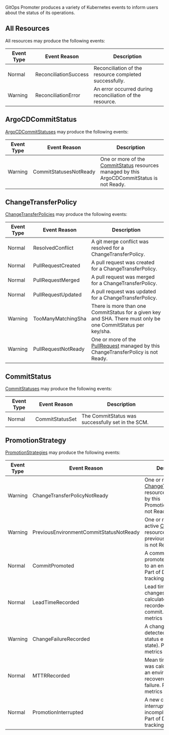 GitOps Promoter produces a variety of Kubernetes events to inform users about the status of its operations.

## All Resources

All resources may produce the following events:

| Event Type | Event Reason          | Description                                              |
|------------|-----------------------|----------------------------------------------------------|
| Normal     | ReconciliationSuccess | Reconciliation of the resource completed successfully.   |
| Warning    | ReconciliationError   | An error occurred during reconciliation of the resource. |

## ArgoCDCommitStatus

[ArgoCDCommitStatuses](../crd-specs.md#argocdcommitstatus) may produce the following events:

| Event Type | Event Reason           | Description                                                                                                                |
|------------|------------------------|----------------------------------------------------------------------------------------------------------------------------|
| Warning    | CommitStatusesNotReady | One or more of the [CommitStatus](../crd-specs.md#commitstatus) resources managed by this ArgoCDCommitStatus is not Ready. |


## ChangeTransferPolicy

[ChangeTransferPolicies](../crd-specs.md#changetransferpolicy) may produce the following events:

| Event Type | Event Reason        | Description                                                                                                      |
|------------|---------------------|------------------------------------------------------------------------------------------------------------------|
| Normal     | ResolvedConflict    | A git merge conflict was resolved for a ChangeTransferPolicy.                                                    |
| Normal     | PullRequestCreated  | A pull request was created for a ChangeTransferPolicy.                                                           |
| Normal     | PullRequestMerged   | A pull request was merged for a ChangeTransferPolicy.                                                            |
| Normal     | PullRequestUpdated  | A pull request was updated for a ChangeTransferPolicy.                                                           |
| Warning    | TooManyMatchingSha  | There is more than one CommitStatus for a given key and SHA. There must only be one CommitStatus per key/sha.    |
| Warning    | PullRequestNotReady | One or more of the [PullRequest](../crd-specs.md#pullrequest) managed by this ChangeTransferPolicy is not Ready. |

## CommitStatus

[CommitStatuses](../crd-specs.md#commitstatus) may produce the following events:

| Event Type | Event Reason    | Description                                       |
|------------|-----------------|---------------------------------------------------|
| Normal     | CommitStatusSet | The CommitStatus was successfully set in the SCM. |

## PromotionStrategy

[PromotionStrategies](../crd-specs.md#promotionstrategy) may produce the following events:

| Event Type | Event Reason                            | Description                                                                                                                               |
|------------|-----------------------------------------|-------------------------------------------------------------------------------------------------------------------------------------------|
| Warning    | ChangeTransferPolicyNotReady            | One or more of the [ChangeTransferPolicy](../crd-specs.md#changetransferpolicy) resources managed by this PromotionStrategy is not Ready. |
| Warning    | PreviousEnvironmentCommitStatusNotReady | One or more of the active [CommitStatus](../crd-specs.md#commitstatus) resources for the previous environment is not Ready.               |
| Normal     | CommitPromoted                          | A commit was promoted (deployed) to an environment. Part of DORA metrics tracking.                                                        |
| Normal     | LeadTimeRecorded                        | Lead time for changes was calculated and recorded for a commit. Part of DORA metrics tracking.                                            |
| Warning    | ChangeFailureRecorded                   | A change failure was detected (commit status entered failed state). Part of DORA metrics tracking.                                        |
| Normal     | MTTRRecorded                            | Mean time to restore was calculated after an environment recovered from a failure. Part of DORA metrics tracking.                         |
| Normal     | PromotionInterrupted                    | A new commit interrupted an incomplete release. Part of DORA metrics tracking.                                                            |
